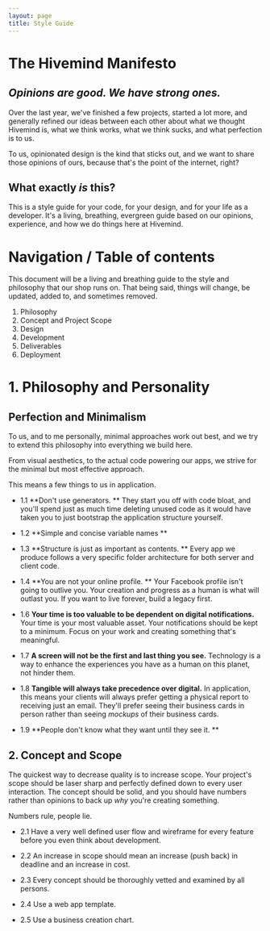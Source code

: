 ```yaml
---
layout: page
title: Style Guide
---
```


# The Hivemind Manifesto

## _Opinions are good. We have strong ones._
Over the last year, we've finished a few projects, started a lot more, and generally refined our ideas between each 
other about what we thought Hivemind is, what we think works, what we think sucks, and what perfection is to us. 

To us, opinionated design is the kind that sticks out, and we want to share those opinions of ours, because that's the point of the internet, right? 

## What exactly _is_ this? 
This is a style guide for your code, for your design, and for your life as a developer. It's a living, breathing, evergreen guide based on our opinions, experience, and how we do things here at Hivemind. 

# Navigation / Table of contents 

This document will be a living and breathing guide to the style and philosophy that our shop runs on. That being said, things will change, be updated, added to, and sometimes removed. 

1. Philosophy 
2. Concept and Project Scope 
3. Design 
4. Development
5. Deliverables 
6. Deployment 

# 1. Philosophy and Personality 

## Perfection and Minimalism  

To us, and to me personally, minimal approaches work out best, and we try to extend this philosophy into everything
we build here. 

From visual aesthetics, to the actual code powering our apps, we strive for the minimal but most effective approach.

This means a few things to us in application. 


* 1.1 **Don't use generators. **
They start you off with code bloat, and you'll spend just as much time deleting unused code as it would have taken you to just bootstrap the application structure yourself.
	
* 1.2 **Simple and concise variable names **
	
* 1.3 **Structure is just as important as contents. **
Every app we produce follows a very specific folder architecture for both server and client code. 

* 1.4 **You are not your online profile. **
Your Facebook profile isn't going to outlive you. Your creation and progress as a human is what will outlast you. If you want to live forever, build a legacy first. 

* 1.6 **Your time is too valuable to be dependent on digital notifications.**
Your time is your most valuable asset. Your notifications should be kept to a minimum. Focus on your work and creating something that's meaningful. 

* 1.7 **A screen will not be the first and last thing you see.**
Technology is a way to enhance the experiences you have as a human on this planet, not hinder them. 

* 1.8 **Tangible will always take precedence over digital.**
In application, this means your clients will always prefer getting a physical report to receiving just an email. They'll prefer seeing their business cards 
in person rather than seeing _mockups_ of their business cards. 

* 1.9 **People don't know what they want until they see it. **



## 2. Concept and Scope

The quickest way to decrease quality is to increase scope. Your project's scope should be laser sharp and perfectly defined down to every user interaction. 
The concept should be solid, and you should have numbers rather than opinions to back up _why_ you're creating something. 

Numbers rule, people lie. 

* 2.1 Have a very well defined user flow and wireframe for every feature before you even think about development. 

* 2.2 An increase in scope should mean an increase (push back) in deadline and an increase in cost. 

* 2.3 Every concept should be thoroughly vetted and examined by all persons. 

* 2.4 Use a web app template. 

* 2.5 Use a business creation chart. 




